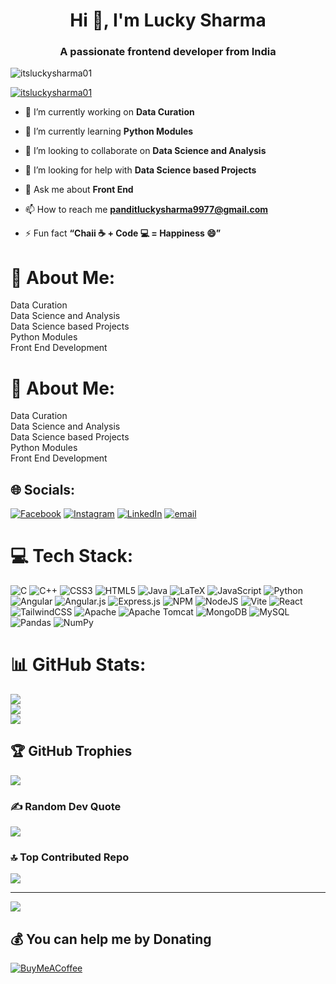 
<h1 align="center">Hi 👋, I'm Lucky Sharma</h1>
<h3 align="center">A passionate frontend developer from India</h3>

<p align="left"> <img src="https://komarev.com/ghpvc/?username=itsluckysharma01&label=Profile%20views&color=0e75b6&style=flat" alt="itsluckysharma01" /> </p>

<p align="left"> <a href="https://github.com/ryo-ma/github-profile-trophy"><img src="https://github-profile-trophy.vercel.app/?username=itsluckysharma01" alt="itsluckysharma01" /></a> </p>

- 🔭 I’m currently working on **Data Curation**

- 🌱 I’m currently learning **Python Modules**

- 👯 I’m looking to collaborate on **Data Science and Analysis**

- 🤝 I’m looking for help with **Data Science based Projects**

- 💬 Ask me about **Front End**

- 📫 How to reach me **panditluckysharma9977@gmail.com**

- ⚡ Fun fact **“Chaii ☕ + Code 💻 = Happiness 😄”**

# 💫 About Me:
Data Curation<br>Data Science and Analysis<br>Data Science based Projects<br>Python Modules<br>Front End Development<br>

# 💫 About Me:
Data Curation<br>Data Science and Analysis<br>Data Science based Projects<br>Python Modules<br>Front End Development<br>


## 🌐 Socials:
[![Facebook](https://img.shields.io/badge/Facebook-%231877F2.svg?logo=Facebook&logoColor=white)](https://facebook.com/its.pandit.lucky01) [![Instagram](https://img.shields.io/badge/Instagram-%23E4405F.svg?logo=Instagram&logoColor=white)](https://instagram.com/its_pandit_lucky01) [![LinkedIn](https://img.shields.io/badge/LinkedIn-%230077B5.svg?logo=linkedin&logoColor=white)](https://linkedin.com/in/lucky-sharma918894599977) [![email](https://img.shields.io/badge/Email-D14836?logo=gmail&logoColor=white)](mailto:panditluckysharma9977@gmail.com) 

# 💻 Tech Stack:
![C](https://img.shields.io/badge/c-%2300599C.svg?style=for-the-badge&logo=c&logoColor=white) ![C++](https://img.shields.io/badge/c++-%2300599C.svg?style=for-the-badge&logo=c%2B%2B&logoColor=white) ![CSS3](https://img.shields.io/badge/css3-%231572B6.svg?style=for-the-badge&logo=css3&logoColor=white) ![HTML5](https://img.shields.io/badge/html5-%23E34F26.svg?style=for-the-badge&logo=html5&logoColor=white) ![Java](https://img.shields.io/badge/java-%23ED8B00.svg?style=for-the-badge&logo=openjdk&logoColor=white) ![LaTeX](https://img.shields.io/badge/latex-%23008080.svg?style=for-the-badge&logo=latex&logoColor=white) ![JavaScript](https://img.shields.io/badge/javascript-%23323330.svg?style=for-the-badge&logo=javascript&logoColor=%23F7DF1E) ![Python](https://img.shields.io/badge/python-3670A0?style=for-the-badge&logo=python&logoColor=ffdd54) ![Angular](https://img.shields.io/badge/angular-%23DD0031.svg?style=for-the-badge&logo=angular&logoColor=white) ![Angular.js](https://img.shields.io/badge/angular.js-%23E23237.svg?style=for-the-badge&logo=angularjs&logoColor=white) ![Express.js](https://img.shields.io/badge/express.js-%23404d59.svg?style=for-the-badge&logo=express&logoColor=%2361DAFB) ![NPM](https://img.shields.io/badge/NPM-%23CB3837.svg?style=for-the-badge&logo=npm&logoColor=white) ![NodeJS](https://img.shields.io/badge/node.js-6DA55F?style=for-the-badge&logo=node.js&logoColor=white) ![Vite](https://img.shields.io/badge/vite-%23646CFF.svg?style=for-the-badge&logo=vite&logoColor=white) ![React](https://img.shields.io/badge/react-%2320232a.svg?style=for-the-badge&logo=react&logoColor=%2361DAFB) ![TailwindCSS](https://img.shields.io/badge/tailwindcss-%2338B2AC.svg?style=for-the-badge&logo=tailwind-css&logoColor=white) ![Apache](https://img.shields.io/badge/apache-%23D42029.svg?style=for-the-badge&logo=apache&logoColor=white) ![Apache Tomcat](https://img.shields.io/badge/apache%20tomcat-%23F8DC75.svg?style=for-the-badge&logo=apache-tomcat&logoColor=black) ![MongoDB](https://img.shields.io/badge/MongoDB-%234ea94b.svg?style=for-the-badge&logo=mongodb&logoColor=white) ![MySQL](https://img.shields.io/badge/mysql-4479A1.svg?style=for-the-badge&logo=mysql&logoColor=white) ![Pandas](https://img.shields.io/badge/pandas-%23150458.svg?style=for-the-badge&logo=pandas&logoColor=white) ![NumPy](https://img.shields.io/badge/numpy-%23013243.svg?style=for-the-badge&logo=numpy&logoColor=white)
# 📊 GitHub Stats:
![](https://github-readme-stats.vercel.app/api?username=itsluckysharma01&theme=dark&hide_border=false&include_all_commits=false&count_private=false)<br/>
![](https://nirzak-streak-stats.vercel.app/?user=itsluckysharma01&theme=dark&hide_border=false)<br/>
![](https://github-readme-stats.vercel.app/api/top-langs/?username=itsluckysharma01&theme=dark&hide_border=false&include_all_commits=false&count_private=false&layout=compact)

## 🏆 GitHub Trophies
![](https://github-profile-trophy.vercel.app/?username=itsluckysharma01&theme=radical&no-frame=false&no-bg=false&margin-w=4)

### ✍️ Random Dev Quote
![](https://quotes-github-readme.vercel.app/api?type=horizontal&theme=radical)

### 🔝 Top Contributed Repo
![](https://github-contributor-stats.vercel.app/api?username=itsluckysharma01&limit=5&theme=dark&combine_all_yearly_contributions=true)

---
[![](https://visitcount.itsvg.in/api?id=itsluckysharma01&icon=0&color=0)](https://visitcount.itsvg.in)

  ## 💰 You can help me by Donating
  [![BuyMeACoffee](https://img.shields.io/badge/Buy%20Me%20a%20Coffee-ffdd00?style=for-the-badge&logo=buy-me-a-coffee&logoColor=black)](https://buymeacoffee.com/itsluckysharma01) 

  
<!-- Proudly created with GPRM ( https://gprm.itsvg.in ) -->
